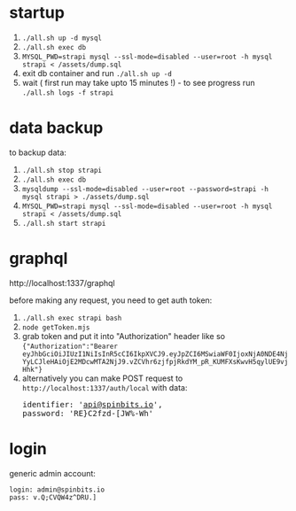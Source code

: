 # startup
1. `./all.sh up -d mysql`
2. `./all.sh exec db`
3. `MYSQL_PWD=strapi mysql --ssl-mode=disabled --user=root -h mysql strapi < /assets/dump.sql`
4. exit db container and run `./all.sh up -d` 
5. wait ( first run may take upto 15 minutes !) - to see progress run `./all.sh logs -f strapi`

# data backup
to backup data:

1. `./all.sh stop strapi`
2. `./all.sh exec db`
3. `mysqldump --ssl-mode=disabled --user=root --password=strapi -h mysql strapi > ./assets/dump.sql`
4. `MYSQL_PWD=strapi mysql --ssl-mode=disabled --user=root -h mysql strapi < /assets/dump.sql`
5. `./all.sh start strapi`
# graphql
http://localhost:1337/graphql

before making any request, you need to get auth token:

1. `./all.sh exec strapi bash`
2. `node getToken.mjs`
3. grab token and put it into "Authorization" header like so ```{"Authorization":"Bearer eyJhbGciOiJIUzI1NiIsInR5cCI6IkpXVCJ9.eyJpZCI6MSwiaWF0IjoxNjA0NDE4NjYyLCJleHAiOjE2MDcwMTA2NjJ9.vZCVhr6zjfpjRkdYM_pR_KUMFXsKwvH5qylUE9vjHhk"}```
4. alternatively you can make POST request to `http://localhost:1337/auth/local` with data: <pre>identifier: 'api@spinbits.io',
password: 'RE}C2fzd-[JW%-Wh'</pre>

# login
generic admin account: 
```
login: admin@spinbits.io
pass: v.Q;CVQW4z^DRU.]
```
